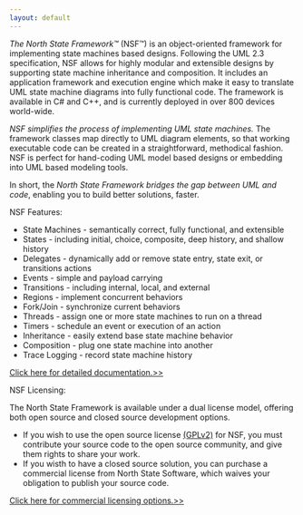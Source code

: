```yaml
---
layout: default
---
```


*The North State Framework&trade;* (NSF&trade;) is
an object-oriented framework for implementing state machines based designs. Following
the UML 2.3 specification, NSF allows for highly modular and extensible designs
by supporting state machine inheritance and composition. It includes an application
framework and execution engine which make it easy to translate UML state machine
diagrams into fully functional code. The framework is available in C# and C++, and
is currently deployed in over 800 devices world-wide.

*NSF simplifies the process of implementing UML state machines.*
The framework classes map directly to UML diagram elements, so that working executable
code can be created in a straightforward, methodical fashion. NSF is perfect for
hand-coding UML model based designs or embedding into UML based modeling tools.&nbsp;

In short, the *North State Framework bridges the gap between
UML and code*, enabling you to build better solutions, faster.

NSF Features:

* State Machines - semantically correct, fully functional, and extensible
* States - including initial, choice, composite, deep history, and shallow history
* Delegates - dynamically add or remove state entry, state exit, or transitions actions
* Events - simple and payload carrying
* Transitions - including internal, local, and external
* Regions - implement concurrent behaviors
* Fork/Join - synchronize current behaviors
* Threads - assign one or more state machines to run on a thread
* Timers - schedule an event or execution of an action
* Inheritance - easily extend base state machine behavior
* Composition - plug one state machine into another
* Trace Logging - record state machine history

[Click here for detailed documentation.>>](./Documentation/index.html)

NSF Licensing:

The North State Framework is available under a dual license model, offering both open source
and closed source development options.

* If you wish to use the open source license [(GPLv2)](http://www.gnu.org/licenses/gpl-2.0.html) for NSF, you must contribute
your source code to the open source community, and give them rights to share 
your work.
* If you wisth to have a closed source solution, you can purchase a commercial license
from North State Software, which waives your obligation to publish your source 
code.

[Click here for commercial licensing options.>>](uml-state-machine-code-generation-framework-license.html)

